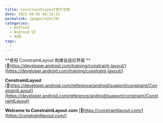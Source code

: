 ```yaml
---
title: ConstraintLayout官方文档
date: 2021-09-05 08:15:22
permalink: /pages/42ec70/
categories:
  - Android
  - Android UI
  - 布局
tags:
  - 
---
```

**使用 ConstraintLayout 构建自适应界面  ** [🔗https://developer.android.com/training/constraint-layout/](https://developer.android.com/training/constraint-layout/)

**ConstraintLayout** [🔗https://developer.android.com/reference/android/support/constraint/ConstraintLayout](https://developer.android.com/reference/android/support/constraint/ConstraintLayout)

**Welcome to ConstraintLayout.com** [🔗https://constraintlayout.com/](https://constraintlayout.com/)

